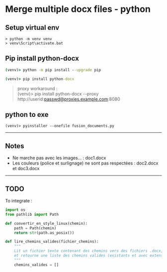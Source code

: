 # Merge multiple docx files - python

## Setup virtual env
`> python -m venv venv`  
`> venv\Script\activate.bat`   

## Pip install python-docx
```cmd
(venv)> python -m pip install --upgrade pip

(venv)> pip install python-docx
```
> proxy workaround :  
(venv)> pip install python-docx --proxy http://userid:passwd@proxies.example.com:8080

## python to exe
`(venv)> pyinstaller --onefile fusion_documents.py`

---

## Notes
- Ne marche pas avec les images... : doc1.docx  
- Les couleurs (police et surlignage) ne sont pas respectées : doc2.docx et doc3.docx  
---

## TODO

To integrate :  

```python
import os
from pathlib import Path

def convertir_en_style_linux(chemin):
    path = Path(chemin)
    return str(path.as_posix())

def lire_chemins_valides(fichier_chemins):
    """
    Lit un fichier texte contenant des chemins vers des fichiers .docx,
    et retourne une liste des chemins valides (existants et avec extension .docx).
    """
    chemins_valides = []
```

